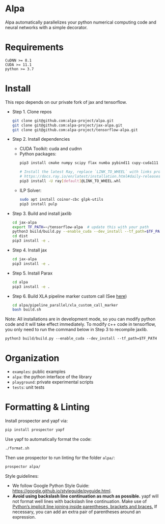 Alpa
=======
Alpa automatically parallelizes your python numerical computing code and neural networks
with a simple decorator.


Requirements
============

```
CuDNN >= 8.1
CUDA >= 11.1
python >= 3.7
```

Install
=======
This repo depends on our private fork of jax and tensorflow.

- Step 1. Clone repos
  ```bash
  git clone git@github.com:alpa-project/alpa.git
  git clone git@github.com:alpa-project/jax-alpa.git
  git clone git@github.com:alpa-project/tensorflow-alpa.git
  ```

- Step 2. Install dependencies
  - CUDA Toolkit: cuda and cudnn
  - Python packages:
    ```bash
    pip3 install cmake numpy scipy flax numba pybind11 cupy-cuda111
    
    # Install the latest Ray, replace `LINK_TO_WHEEL` with links provided:
    # https://docs.ray.io/en/latest/installation.html#daily-releases-nightlies
    pip3 install -U ray[default]@LINK_TO_WHEEL.whl
    ```
  - ILP Solver:
    ```bash
    sudo apt install coinor-cbc glpk-utils
    pip3 install pulp
    ```

- Step 3. Build and install jaxlib
  ```bash
  cd jax-alpa
  export TF_PATH=~/tensorflow-alpa  # update this with your path
  python3 build/build.py --enable_cuda --dev_install --tf_path=$TF_PATH
  cd dist
  pip3 install -e .
  ```

- Step 4. Install jax
  ```bash
  cd jax-alpa
  pip3 install -e .
  ```

- Step 5. Install Parax
  ```bash
  cd alpa
  pip3 install -e .
  ```

- Step 6. Build XLA pipeline marker custom call (See [here](alpa/pipeline_parallel/xla_custom_call_marker/README.md))
  ```bash
  cd alpa/pipeline_parallel/xla_custom_call_marker
  bash build.sh
  ```

Note:
All installations are in development mode, so you can modify python code and it will take effect immediately.
To modify c++ code in tensorflow, you only need to run the command below in Step 3 to recompile jaxlib.
```
python3 build/build.py --enable_cuda --dev_install --tf_path=$TF_PATH
```

Organization
============
- `examples`: public examples
- `alpa`: the python interface of the library
- `playground`: private experimental scripts
- `tests`: unit tests


Formatting & Linting
============
Install prospector and yapf via:
```bash
pip install prospector yapf
```

Use yapf to automatically format the code:
```bash
./format.sh
```

Then use prospector to run linting for the folder ``alpa/``:
```bash
prospector alpa/
```

Style guidelines:
- We follow Google Python Style Guide: https://google.github.io/styleguide/pyguide.html.
- **Avoid using backslash line continuation as much as possible.** yapf will not format well lines with backslash line continuation.
  Make use of [Python’s implicit line joining inside parentheses, brackets and braces.](http://docs.python.org/reference/lexical_analysis.html#implicit-line-joining)
  If necessary, you can add an extra pair of parentheses around an expression.
